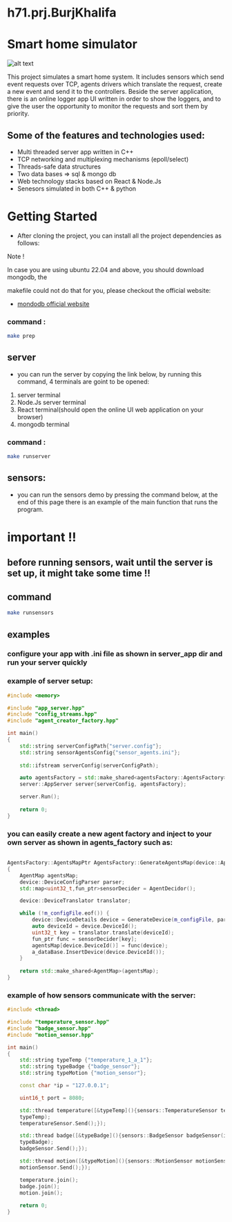 # h71.prj.BurjKhalifa

# Smart home simulator

![alt text](https://t3.ftcdn.net/jpg/01/62/71/72/240_F_162717288_H9gde7vwbfrChJLwImFz5j9QeMfPoRuv.jpg)

This project simulates a smart home system. It includes sensors
which send event requests over TCP, agents drivers which translate the
request, create a new event and send it to the controllers.
Beside the server application, there is an online logger app UI written in order to show the
loggers, and to give the user the opportunity to monitor the requests and sort them by priority.

## Some of the features and technologies used:

* Multi threaded server app written in C++
* TCP networking and multiplexing mechanisms (epoll/select)
* Threads-safe data structures
* Two data bases => sql & mongo db
* Web technology stacks based on React & Node.Js
* Senesors simulated in both C++ & python

# Getting Started

* After cloning the project, you can install all the project dependencies as follows:

Note !

In case you are using ubuntu 22.04 and above, you should download mongodb, the

makefile could not do that for you, please checkout the official website:

* [mondodb official website](https://www.mongodb.com/cloud/atlas/lp/try4?utm_content=rlsavisitor&utm_source=google&utm_campaign=search_gs_pl_evergreen_atlas_core_retarget-brand_gic-null_emea-all_ps-all_desktop_eng_lead&utm_term=mongodb&utm_medium=cpc_paid_search&utm_ad=e&utm_ad_campaign_id=14412646455&adgroup=131761126492&gclid=CjwKCAiA68ebBhB-EiwALVC-NmpJajYzyGTx6O3KQV6iHOJ61WXWbL0TLsLvinUE25GRX-Z2TfDt9RoC6gwQAvD_BwE)

### command :

```bash
make prep
```
## server

* you can run the server by copying the link below, by running this command, 4 terminals are goint to be opened:
1. server terminal
2. Node.Js server terminal
3. React terminal(should open the online UI web application on your browser)
4. mongodb terminal

### command :
```bash
make runserver
```

## sensors:
* you can run the sensors demo by pressing the command below, at the end of this page there is an example of the main function that runs the program.

# important !!

## before running sensors, wait until the server is set up, it might take some time !! 

## command
```bash
make runsensors
```

## examples

### configure your app with .ini file as shown in server_app dir and run your server quickly

### example of server setup:

```cpp
#include <memory>

#include "app_server.hpp"
#include "config_streams.hpp"
#include "agent_creator_factory.hpp"

int main()
{
    std::string serverConfigPath{"server.config"};
    std::string sensorAgentsConfig{"sensor_agents.ini"};    
    
    std::ifstream serverConfig(serverConfigPath);

    auto agentsFactory = std::make_shared<agentsFactory::AgentsFactory>(sensorAgentsConfig);
    server::AppServer server{serverConfig, agentsFactory};

    server.Run();
    
    return 0;
}

```

### you can easily create a new agent factory and inject to your own server as shown in agents_factory such as:
```cpp

AgentsFactory::AgentsMapPtr AgentsFactory::GenerateAgentsMap(device::AppDB a_dataBase) 
{    
    AgentMap agentsMap;
    device::DeviceConfigParser parser;
    std::map<uint32_t,fun_ptr>sensorDecider = AgentDecidor();

    device::DeviceTranslator translator;

    while (!m_configFile.eof()) {    
        device::DeviceDetails device = GenerateDevice(m_configFile, parser);
        auto deviceId = device.DeviceId();
        uint32_t key = translator.translate(deviceId);
        fun_ptr func = sensorDecider[key];
        agentsMap[device.DeviceId()] = func(device);
        a_dataBase.InsertDevice(device.DeviceId());
    }
    
    return std::make_shared<AgentMap>(agentsMap);
}
```

### example of how sensors communicate with the server:

```cpp
#include <thread>

#include "temperature_sensor.hpp"
#include "badge_sensor.hpp"
#include "motion_sensor.hpp"

int main()
{
    std::string typeTemp {"temperature_1_a_1"};
    std::string typeBadge {"badge_sensor"};
    std::string typeMotion {"motion_sensor"};

    const char *ip = "127.0.0.1";

    uint16_t port = 8080;

    std::thread temperature([&typeTemp](){sensors::TemperatureSensor temperatureSensor(ip, port,
    typeTemp);
    temperatureSensor.Send();});

    std::thread badge([&typeBadge](){sensors::BadgeSensor badgeSensor(ip,port,
    typeBadge);
    badgeSensor.Send();});

    std::thread motion([&typeMotion](){sensors::MotionSensor motionSensor(ip, port, typeMotion);
    motionSensor.Send();});

    temperature.join();
    badge.join();
    motion.join();
    
    return 0;
}

```
